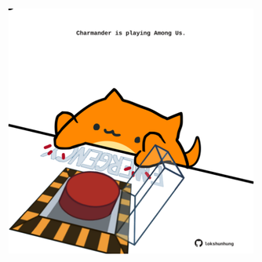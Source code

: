 <!-- built at 13/02/2024, 09:00:36 UTC -->
<p align="center">
  <img width="500" height="500" src="./ReadmeImage.svg">
</p>
